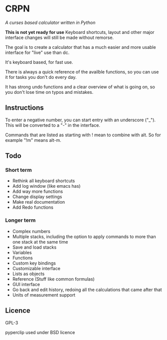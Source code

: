 # CRPN
*A curses based calculator written in Python*

**This is not yet ready for use**
Keyboard shortcuts, layout and other major interface changes will still be made
without remorse.

The goal is to create a calculator that has a much easier and more usable
interface for "live" use than dc.

It's keyboard based, for fast use.

There is always a quick reference of the availble functions, so you can use it
for tasks you don't do every day.

It has strong undo functions and a clear overview of what is going on, so you
don't lose time on typos and mistakes.

## Instructions
To enter a negative number, you can start entry with an underscore ("_"). This
will be converted to a "-" in the interface.

Commands that are listed as starting with ! mean to combine with alt. So for
example "!m" means alt-m.

## Todo
### Short term
 * Rethink all keyboard shortcuts
 * Add log window (like emacs has)
 * Add way more functions
 * Change display settings
 * Make real documentation
 * Add Redo functions

### Longer term
 * Complex numbers
 * Multiple stacks, including the option to apply commands to more than one
   stack at the same time
 * Save and load stacks
 * Variables
 * Functions
 * Custom key bindings
 * Customizable interface
 * Lists as objects
 * Reference (Stuff like common formulas)
 * GUI interface
 * Go back and edit history, redoing all the calculations that came after that
 * Units of measurement support

## Licence
GPL-3

pyperclip used under BSD licence
